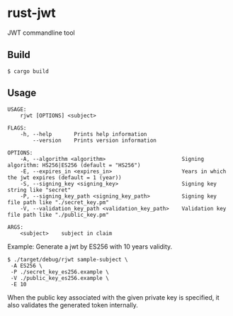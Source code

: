 # rust-jwt
JWT commandline tool


## Build

```:bash
$ cargo build
```

## Usage

```:bash
USAGE:
    rjwt [OPTIONS] <subject>

FLAGS:
    -h, --help       Prints help information
        --version    Prints version information

OPTIONS:
    -A, --algorithm <algorithm>                        Signing algorithm: HS256|ES256 (default = "HS256")
    -E, --expires_in <expires_in>                      Years in which the jwt expires (default = 1 (year))
    -S, --signing_key <signing_key>                    Signing key string like "secret"
    -P, --signing_key_path <signing_key_path>          Signing key file path like "./secret_key.pm"
    -V, --validation_key_path <validation_key_path>    Validation key file path like "./public_key.pm"

ARGS:
    <subject>    subject in claim
```

Example: Generate a jwt by ES256 with 10 years validity.

```:bash
$ ./target/debug/rjwt sample-subject \
 -A ES256 \
 -P ./secret_key_es256.example \
 -V ./public_key_es256.example \
 -E 10
```

When the public key associated with the given private key is specified, it also validates the generated token internally.
